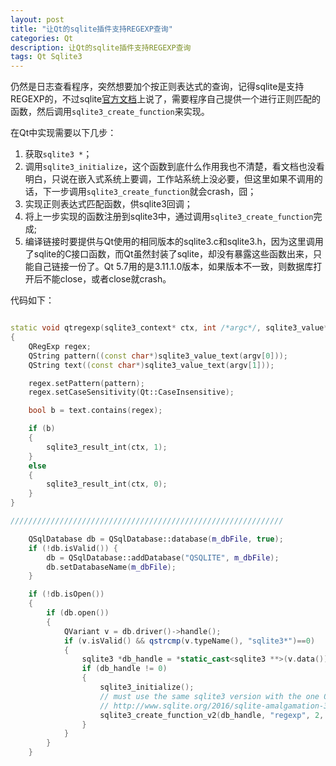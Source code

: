 ```yaml
---
layout: post
title: "让Qt的sqlite插件支持REGEXP查询"
categories: Qt
description: 让Qt的sqlite插件支持REGEXP查询
tags: Qt Sqlite3
---
```

仍然是日志查看程序，突然想要加个按正则表达式的查询，记得sqlite是支持REGEXP的，不过sqlite[官方文档](https://www.sqlite.org/lang_expr.html)上说了，需要程序自己提供一个进行正则匹配的函数，然后调用`sqlite3_create_function`来实现。

在Qt中实现需要以下几步：

1. 获取`sqlite3 *`；
2. 调用`sqlite3_initialize`，这个函数到底什么作用我也不清楚，看文档也没看明白，只说在嵌入式系统上要调，工作站系统上没必要，但这里如果不调用的话，下一步调用`sqlite3_create_function`就会crash，囧；
3. 实现正则表达式匹配函数，供sqlite3回调；
4. 将上一步实现的函数注册到sqlite3中，通过调用`sqlite3_create_function`完成;
5. 编译链接时要提供与Qt使用的相同版本的sqlite3.c和sqlite3.h，因为这里调用了sqlite的C接口函数，而Qt虽然封装了sqlite，却没有暴露这些函数出来，只能自己链接一份了。Qt 5.7用的是3.11.1.0版本，如果版本不一致，则数据库打开后不能close，或者close就crash。

代码如下：

```cpp

static void qtregexp(sqlite3_context* ctx, int /*argc*/, sqlite3_value** argv)
{
    QRegExp regex;
    QString pattern((const char*)sqlite3_value_text(argv[0]));
    QString text((const char*)sqlite3_value_text(argv[1]));

    regex.setPattern(pattern);
    regex.setCaseSensitivity(Qt::CaseInsensitive);

    bool b = text.contains(regex);

    if (b)
    {
        sqlite3_result_int(ctx, 1);
    }
    else
    {
        sqlite3_result_int(ctx, 0);
    }
}

/////////////////////////////////////////////////////////////

    QSqlDatabase db = QSqlDatabase::database(m_dbFile, true);
    if (!db.isValid()) {
        db = QSqlDatabase::addDatabase("QSQLITE", m_dbFile);
        db.setDatabaseName(m_dbFile);
    }

    if (!db.isOpen())
    {
        if (db.open())
        {
            QVariant v = db.driver()->handle();
            if (v.isValid() && qstrcmp(v.typeName(), "sqlite3*")==0)
            {
                sqlite3 *db_handle = *static_cast<sqlite3 **>(v.data());
                if (db_handle != 0)
                {
                    sqlite3_initialize();
                    // must use the same sqlite3 version with the one Qt ships, aka. Qt 5.7 uses sqlite3 3.11.1.0
                    // http://www.sqlite.org/2016/sqlite-amalgamation-3110100.zip
                    sqlite3_create_function_v2(db_handle, "regexp", 2, SQLITE_UTF8 | SQLITE_DETERMINISTIC, NULL, &qtregexp, NULL, NULL, NULL);
                }
            }
        }
    }
```
